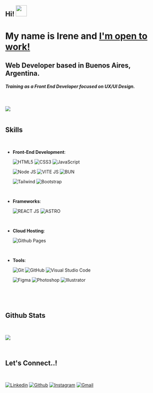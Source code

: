 <h2 class="font-bold text-3xl">Hi! <img src="https://media.giphy.com/media/hvRJCLFzcasrR4ia7z/giphy.gif" width="35"></h2>
<h1 class="text-white text-4xl font-bold flex flex-row gap-x-4 pb-4">
        My name is Irene and
        <a
          href="https://www.linkedin.com/in/irene-pintor/"
          target="_blank"
          rel="noopener"
          class="flex justify-center items-center">
          <Badge>I'm open to work!</Badge>
        </a>
      </h1>
      <h2 class="text-2xl text-wrap">
        <span class="opacity-80 text-cyan-600">
          Web Developer based in Buenos Aires, Argentina.
        </span>
        <h5>
          Training as a Front End Developer focused on
          <strong>UX/UI Design</strong>.
        </h5>
      </h2>

<br>

<img src="https://user-images.githubusercontent.com/73097560/115834477-dbab4500-a447-11eb-908a-139a6edaec5c.gif"><br><br>

## <b> Skills</b>
<br>   
    
- **Front-End Development**:

   ![HTML5](https://img.shields.io/badge/html5-%23E34F26.svg?style=for-the-badge&logo=html5&logoColor=white)
   ![CSS3](https://img.shields.io/badge/css3-%231572B6.svg?style=for-the-badge&logo=css3&logoColor=white)
   ![JavaScript](https://img.shields.io/badge/javascript-%23323330.svg?style=for-the-badge&logo=javascript&logoColor=%23F7DF1E)

   ![Node JS](https://img.shields.io/badge/node.js-%2343853D.svg?style=for-the-badge&logo=node-dot-js&logoColor=white)
   ![VITE JS](https://img.shields.io/badge/vite-%2320232a.svg?style=for-the-badge&logo=vite&logoColor=%2361DAFB")
   ![BUN](https://img.shields.io/badge/bun-%2320232a.svg?style=for-the-badge&logo=bun&logoColor=%2361DAFB")
  
   ![Tailwind](https://img.shields.io/badge/Tailwind_CSS-38B2AC?style=for-the-badge&logo=tailwind-css&logoColor=white)
   ![Bootstrap](https://img.shields.io/badge/Bootstrap-563D7C?style=for-the-badge&logo=bootstrap&logoColor=white)
  

<br>
    
- **Frameworks**:

   ![REACT JS](https://img.shields.io/badge/react-%2320232a.svg?style=for-the-badge&logo=react&logoColor=%2361DAFB")
   ![ASTRO](https://img.shields.io/badge/astro-%2320232a.svg?style=for-the-badge&logo=astro&logoColor=%2361DAFB")

<br>

- **Cloud Hosting**:

    ![Github Pages](https://img.shields.io/badge/GitHub%20Pages-%23327FC7.svg?style=for-the-badge&logo=github&logoColor=white)
    
<br>

- **Tools**:

    ![Git](https://img.shields.io/badge/git-%23F05033.svg?style=for-the-badge&logo=git&logoColor=white)
    ![GitHub](https://img.shields.io/badge/github-%23121011.svg?style=for-the-badge&logo=github&logoColor=white)
    ![Visual Studio Code](https://img.shields.io/badge/Visual%20Studio%20Code-0078d7.svg?style=for-the-badge&logo=visual-studio-code&logoColor=white)
  
    ![Figma](https://img.shields.io/badge/Figma-CC6699?style=for-the-badge&logo=figma&logoColor=white)
    ![Photoshop](https://img.shields.io/badge/photoshop-2FA3F7?style=for-the-badge&logo=photoshop&logoColor=white)
    ![Illustrator](https://img.shields.io/badge/illustrator-F79500?style=for-the-badge&logo=illustrator&logoColor=white)

<br>

</p>

<br>

## <b> Github Stats </b>
<br>

![](https://github-profile-summary-cards.vercel.app/api/cards/stats?username=irenepintor&theme=github_dark) 

<br>

## <b> Let's Connect..!</b>
<br>
<p align="left">
  <a href="https://www.linkedin.com/in/irene-pintor/"><img alt="Linkedin" title="Irene Pintor Linkedin" src="https://img.shields.io/badge/LinkedIn-0077B5?style=for-the-badge&logo=linkedin&logoColor=white"></a>
  <a href="https://github.com/irenepintor"><img alt="Github" title="Irene Pintor Github" src="https://img.shields.io/badge/GitHub-100000?style=for-the-badge&logo=github&logoColor=white"></a>
  <a href="https://www.instagram.com/irene.pintor/"><img alt="Instagram" title="Irene Pintor Instagram" src="https://img.shields.io/badge/Instagram-E4405F?style=for-the-badge&logo=instagram&logoColor=white"></a>
  <a href="mailto:pintor.irenefreelance@outlook.com"><img alt="Gmail" title="Irene Pintor" src="https://img.shields.io/badge/Gmail-D14836?style=for-the-badge&logo=gmail&logoColor=white"></a>
 </p>
